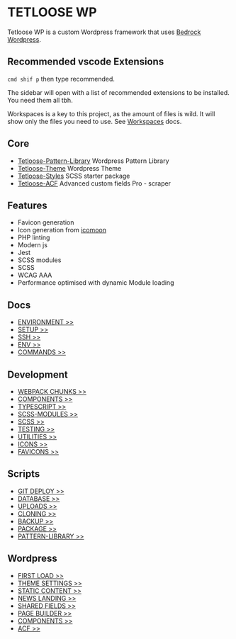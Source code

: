 # TETLOOSE WP

Tetloose WP is a custom Wordpress framework that uses [Bedrock Wordpress](https://roots.io/bedrock/).

## Recommended vscode Extensions

`cmd shif p` then type recommended.

The sidebar will open with a list of recommended extensions to be installed. You need them all tbh.

Workspaces is a key to this project, as the amount of files is wild. It will show only the files you need to use. See [Workspaces](https://marketplace.visualstudio.com/items?itemName=Fooxly.workspace) docs.

## Core

- [Tetloose-Pattern-Library](https://github.com/tetloose/tetloose-wp-pattern-library) Wordpress Pattern Library
- [Tetloose-Theme](https://github.com/tetloose/tetloose-theme) Wordpress Theme
- [Tetloose-Styles](https://github.com/tetloose/tetloose-styles) SCSS starter package
- [Tetloose-ACF](https://github.com/tetloose/tetloose-ACF) Advanced custom fields Pro - scraper

## Features

- Favicon generation
- Icon generation from [icomoon](https://icomoon.io/)
- PHP linting
- Modern js
- Jest
- SCSS modules
- SCSS
- WCAG AAA
- Performance optimised with dynamic Module loading

## Docs

- [ENVIRONMENT >>](Docs/Setup/environment.md)
- [SETUP >>](Docs/Setup/setup.md)
- [SSH >>](Docs/Setup/ssh.md)
- [ENV >>](Docs/Setup/env.md)
- [COMMANDS >>](Docs/Setup/commands.md)

## Development

- [WEBPACK CHUNKS >>](Docs/Development/webpack-chunks.md)
- [COMPONENTS >>](Docs/Development/components.md)
- [TYPESCRIPT >>](Docs/Development/TypeScript.md)
- [SCSS-MODULES >>](Docs/Development/scss-modules.md)
- [SCSS >>](Docs/Development/scss.md)
- [TESTING >>](Docs/Development/testing.md)
- [UTILITIES >>](Docs/Development/utilities.md)
- [ICONS >>](Docs/Development/icons.md)
- [FAVICONS >>](Docs/Development/favicons.md)

## Scripts

- [GIT DEPLOY >>](Docs/Scripts/git-deploy.md)
- [DATABASE >>](Docs/Scripts/database.md)
- [UPLOADS >>](Docs/Scripts/uploads.md)
- [CLONING >>](Docs/Scripts/cloning.md)
- [BACKUP >>](Docs/Scripts/backup.md)
- [PACKAGE >>](Docs/Scripts/package.md)
- [PATTERN-LIBRARY >>](Docs/Scripts/pattern-library.md)

## Wordpress

- [FIRST LOAD >>](Docs/Wordpress/first-load.md)
- [THEME SETTINGS >>](Docs/Wordpress/theme-settings.md)
- [STATIC CONTENT >>](Docs/Wordpress/static-content.md)
- [NEWS LANDING >>](Docs/Wordpress/news-landing.md)
- [SHARED FIELDS >>](Docs/Wordpress/shared-fields.md)
- [PAGE BUILDER >>](Docs/Wordpress/page-builder.md)
- [COMPONENTS >>](Docs/Wordpress/components.md)
- [ACF >>](Docs/Wordpress/acf.md)
